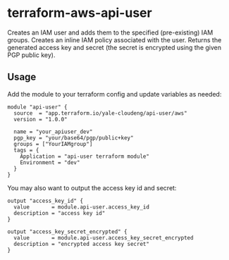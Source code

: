# terraform-aws-api-user

Creates an IAM user and adds them to the specified (pre-existing) IAM groups. Creates an inline IAM policy associated with the user. Returns the generated access key and secret (the secret is encrypted using the given PGP public key).

## Usage

Add the module to your terraform config and update variables as needed:

```
module "api-user" {
  source  = "app.terraform.io/yale-cloudeng/api-user/aws"
  version = "1.0.0"

  name = "your_apiuser_dev"
  pgp_key = "your/base64/pgp/public+key"
  groups = ["YourIAMgroup"]
  tags = {
    Application = "api-user terraform module"
    Environment = "dev"
  }
}
```

You may also want to output the access key id and secret:

```
output "access_key_id" {
  value       = module.api-user.access_key_id
  description = "access key id"
}

output "access_key_secret_encrypted" {
  value       = module.api-user.access_key_secret_encrypted
  description = "encrypted access key secret"
}
```
